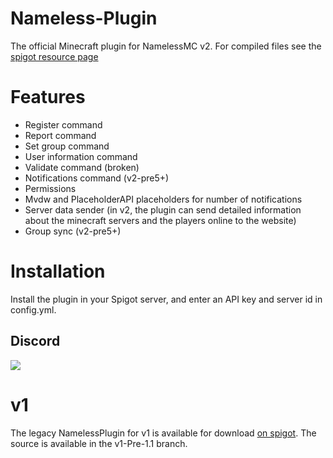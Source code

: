 # Nameless-Plugin
The official Minecraft plugin for NamelessMC v2. For compiled files see the [spigot resource page](https://www.spigotmc.org/resources/nameless-plugin-for-v2.59032/)

# Features
* Register command
* Report command
* Set group command
* User information command
* Validate command (broken)
* Notifications command (v2-pre5+)
* Permissions
* Mvdw and PlaceholderAPI placeholders for number of notifications
* Server data sender (in v2, the plugin can send detailed information about the minecraft servers and the players online to the website)
* Group sync (v2-pre5+)

# Installation
Install the plugin in your Spigot server, and enter an API key and server id in config.yml.

## Discord
[<img src="https://discordapp.com/api/guilds/246705793066467328/widget.png?style=shield">](https://discord.gg/J6QsVaP)

# v1
The legacy NamelessPlugin for v1 is available for download [on spigot](https://www.spigotmc.org/resources/official-namelessplugin.42698/). The source is available in the v1-Pre-1.1 branch.
